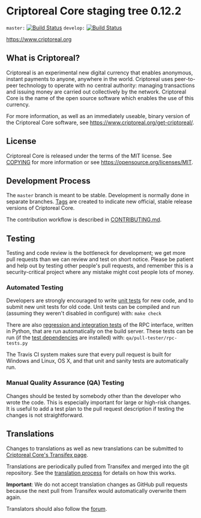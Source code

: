 Criptoreal Core staging tree 0.12.2
===============================

`master:` [![Build Status](https://travis-ci.org/criptoreal/criptoreal.svg?branch=master)](https://travis-ci.org/criptoreal/criptoreal) `develop:` [![Build Status](https://travis-ci.org/criptoreal/criptoreal.svg?branch=develop)](https://travis-ci.org/criptoreal/criptoreal/branches)

https://www.criptoreal.org


What is Criptoreal?
----------------

Criptoreal is an experimental new digital currency that enables anonymous, instant
payments to anyone, anywhere in the world. Criptoreal uses peer-to-peer technology
to operate with no central authority: managing transactions and issuing money
are carried out collectively by the network. Criptoreal Core is the name of the open
source software which enables the use of this currency.

For more information, as well as an immediately useable, binary version of
the Criptoreal Core software, see https://www.criptoreal.org/get-criptoreal/.


License
-------

Criptoreal Core is released under the terms of the MIT license. See [COPYING](COPYING) for more
information or see https://opensource.org/licenses/MIT.

Development Process
-------------------

The `master` branch is meant to be stable. Development is normally done in separate branches.
[Tags](https://github.com/criptoreal/criptoreal/tags) are created to indicate new official,
stable release versions of Criptoreal Core.

The contribution workflow is described in [CONTRIBUTING.md](CONTRIBUTING.md).

Testing
-------

Testing and code review is the bottleneck for development; we get more pull
requests than we can review and test on short notice. Please be patient and help out by testing
other people's pull requests, and remember this is a security-critical project where any mistake might cost people
lots of money.

### Automated Testing

Developers are strongly encouraged to write [unit tests](/doc/unit-tests.md) for new code, and to
submit new unit tests for old code. Unit tests can be compiled and run
(assuming they weren't disabled in configure) with: `make check`

There are also [regression and integration tests](/qa) of the RPC interface, written
in Python, that are run automatically on the build server.
These tests can be run (if the [test dependencies](/qa) are installed) with: `qa/pull-tester/rpc-tests.py`

The Travis CI system makes sure that every pull request is built for Windows
and Linux, OS X, and that unit and sanity tests are automatically run.

### Manual Quality Assurance (QA) Testing

Changes should be tested by somebody other than the developer who wrote the
code. This is especially important for large or high-risk changes. It is useful
to add a test plan to the pull request description if testing the changes is
not straightforward.

Translations
------------

Changes to translations as well as new translations can be submitted to
[Criptoreal Core's Transifex page](https://www.transifex.com/projects/p/criptoreal/).

Translations are periodically pulled from Transifex and merged into the git repository. See the
[translation process](doc/translation_process.md) for details on how this works.

**Important**: We do not accept translation changes as GitHub pull requests because the next
pull from Transifex would automatically overwrite them again.

Translators should also follow the [forum](https://www.criptoreal.org/forum/topic/criptoreal-worldwide-collaboration.88/).
